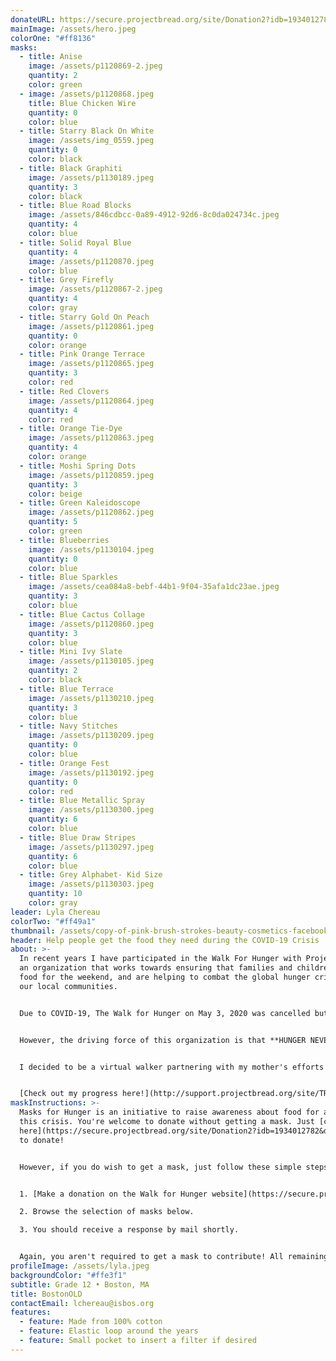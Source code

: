 ```yaml
---
donateURL: https://secure.projectbread.org/site/Donation2?idb=1934012782&df_id=6233&FR_ID=1400&mfc_pref=T&PROXY_ID=2304152&PROXY_TYPE=20&6233.donation=form1&pw_id=3761&s_AffiliateSecCatId=2341&NONCE_TOKEN=0D63D32F6732BC089ED848A192544239
mainImage: /assets/hero.jpeg
colorOne: "#ff8136"
masks:
  - title: Anise
    image: /assets/p1120869-2.jpeg
    quantity: 2
    color: green
  - image: /assets/p1120868.jpeg
    title: Blue Chicken Wire
    quantity: 0
    color: blue
  - title: Starry Black On White
    image: /assets/img_0559.jpeg
    quantity: 0
    color: black
  - title: Black Graphiti
    image: /assets/p1130189.jpeg
    quantity: 3
    color: black
  - title: Blue Road Blocks
    image: /assets/846cdbcc-0a89-4912-92d6-8c0da024734c.jpeg
    quantity: 4
    color: blue
  - title: Solid Royal Blue
    quantity: 4
    image: /assets/p1120870.jpeg
    color: blue
  - title: Grey Firefly
    image: /assets/p1120867-2.jpeg
    quantity: 4
    color: gray
  - title: Starry Gold On Peach
    image: /assets/p1120861.jpeg
    quantity: 0
    color: orange
  - title: Pink Orange Terrace
    image: /assets/p1120865.jpeg
    quantity: 3
    color: red
  - title: Red Clovers
    image: /assets/p1120864.jpeg
    quantity: 4
    color: red
  - title: Orange Tie-Dye
    image: /assets/p1120863.jpeg
    quantity: 4
    color: orange
  - title: Moshi Spring Dots
    image: /assets/p1120859.jpeg
    quantity: 3
    color: beige
  - title: Green Kaleidoscope
    image: /assets/p1120862.jpeg
    quantity: 5
    color: green
  - title: Blueberries
    image: /assets/p1130104.jpeg
    quantity: 0
    color: blue
  - title: Blue Sparkles
    image: /assets/cea084a8-bebf-44b1-9f04-35afa1dc23ae.jpeg
    quantity: 3
    color: blue
  - title: Blue Cactus Collage
    image: /assets/p1120860.jpeg
    quantity: 3
    color: blue
  - title: Mini Ivy Slate
    image: /assets/p1130105.jpeg
    quantity: 2
    color: black
  - title: Blue Terrace
    image: /assets/p1130210.jpeg
    quantity: 3
    color: blue
  - title: Navy Stitches
    image: /assets/p1130209.jpeg
    quantity: 0
    color: blue
  - title: Orange Fest
    image: /assets/p1130192.jpeg
    quantity: 0
    color: red
  - title: Blue Metallic Spray
    image: /assets/p1130300.jpeg
    quantity: 6
    color: blue
  - title: Blue Draw Stripes
    image: /assets/p1130297.jpeg
    quantity: 6
    color: blue
  - title: Grey Alphabet- Kid Size
    image: /assets/p1130303.jpeg
    quantity: 10
    color: gray
leader: Lyla Chereau
colorTwo: "#ff49a1"
thumbnail: /assets/copy-of-pink-brush-strokes-beauty-cosmetics-facebook-cover.png
header: Help people get the food they need during the COVID-19 Crisis
about: >-
  In recent years I have participated in the Walk For Hunger with Project Bread,
  an organization that works towards ensuring that families and children have
  food for the weekend, and are helping to combat the global hunger crisis in
  our local communities.


  Due to COVID-19, The Walk for Hunger on May 3, 2020 was cancelled but the fundraising must continue; with the being focus primarily on rapid response to food insecurity being caused by the COVID-19 crisis.


  However, the driving force of this organization is that **HUNGER NEVER STOPS**!


  I decided to be a virtual walker partnering with my mother's efforts to help the community navigate through this new environment. I am encouraging you to donate to my fundraiser to help families that are not as fortunate as us in these times. With your generous donations we give you the opportunity to pick a mask from a selection of our beautifully homemade fabric masks.


  [Check out my progress here!](http://support.projectbread.org/site/TR/Walk/WalkforHunger?px=2304152&pg=personal&fr_id=1400)
maskInstructions: >-
  Masks for Hunger is an initiative to raise awareness about food for all during
  this crisis. You're welcome to donate without getting a mask. Just [click
  here](https://secure.projectbread.org/site/Donation2?idb=1934012782&df_id=6233&FR_ID=1400&mfc_pref=T&PROXY_ID=2304152&PROXY_TYPE=20&6233.donation=form1&pw_id=3761&s_AffiliateSecCatId=2341&NONCE_TOKEN=0D63D32F6732BC089ED848A192544239)
  to donate!


  However, if you do wish to get a mask, just follow these simple steps:


  1. [Make a donation on the Walk for Hunger website](https://secure.projectbread.org/site/Donation2?idb=1934012782&df_id=6233&FR_ID=1400&mfc_pref=T&PROXY_ID=2304152&PROXY_TYPE=20&6233.donation=form1&pw_id=3761&s_AffiliateSecCatId=2341&NONCE_TOKEN=0D63D32F6732BC089ED848A192544239). A pledge of at least $25 is recommended to get a mask.

  2. Browse the selection of masks below.

  3. You should receive a response by mail shortly.


  Again, you aren't required to get a mask to contribute! All remaining masks will be given to local hospitals or non-profits on the frontline.
profileImage: /assets/lyla.jpeg
backgroundColor: "#ffe3f1"
subtitle: Grade 12 • Boston, MA
title: BostonOLD
contactEmail: lchereau@isbos.org
features:
  - feature: Made from 100% cotton
  - feature: Elastic loop around the years
  - feature: Small pocket to insert a filter if desired
---
```

